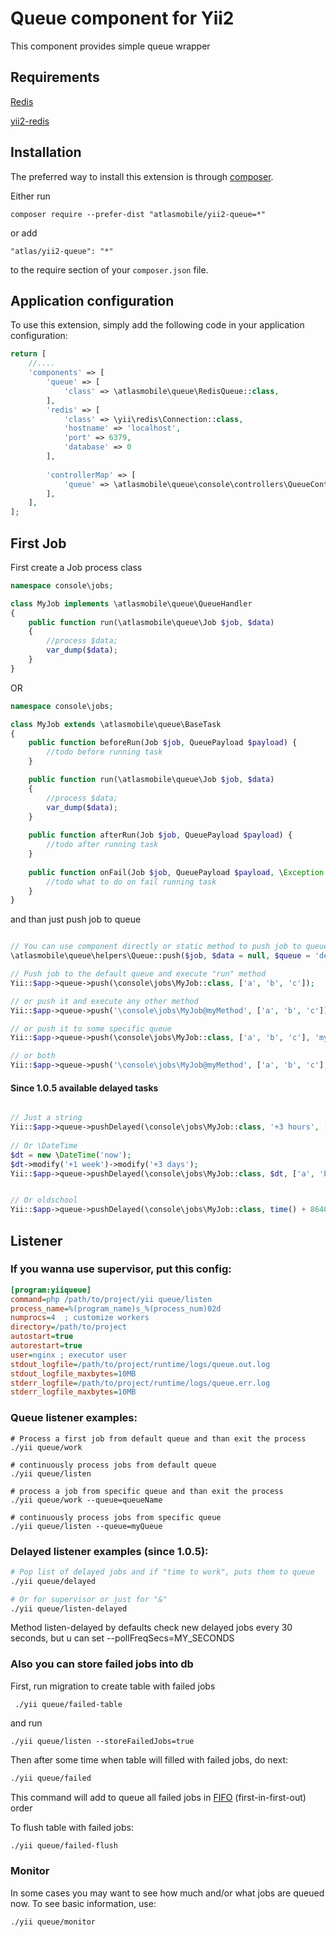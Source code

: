 Queue component for Yii2
====================
This component provides simple queue wrapper

Requirements
------------

[Redis](http://redis.io)

[yii2-redis](https://github.com/yiisoft/yii2-redis)

Installation
------------

The preferred way to install this extension is through [composer](http://getcomposer.org/download/).

Either run

```
composer require --prefer-dist "atlasmobile/yii2-queue=*"
```

or add

```
"atlas/yii2-queue": "*"
```

to the require section of your `composer.json` file.



Application configuration
-------------------------

To use this extension, simply add the following code in your application configuration:

```php
return [
    //....
    'components' => [
        'queue' => [
            'class' => \atlasmobile\queue\RedisQueue::class,
        ],
        'redis' => [
            'class' => \yii\redis\Connection::class,
            'hostname' => 'localhost',
            'port' => 6379,
            'database' => 0
        ],
        
        'controllerMap' => [
            'queue' => \atlasmobile\queue\console\controllers\QueueController::class,
        ],
    ],
];
```


First Job
---------

First create a Job process class

```php
namespace console\jobs;

class MyJob implements \atlasmobile\queue\QueueHandler
{
    public function run(\atlasmobile\queue\Job $job, $data)
    {
        //process $data;
        var_dump($data);
    }
} 
```

OR

```php
namespace console\jobs;

class MyJob extends \atlasmobile\queue\BaseTask
{
	public function beforeRun(Job $job, QueuePayload $payload) {
		//todo before running task
	}

    public function run(\atlasmobile\queue\Job $job, $data)
    {
        //process $data;
        var_dump($data);
    }
    
    public function afterRun(Job $job, QueuePayload $payload) {
    	//todo after running task
    }
    
    public function onFail(Job $job, QueuePayload $payload, \Exception $exception) {
    	//todo what to do on fail running task
    }
} 
```




and than just push job to queue

```php

// You can use component directly or static method to push job to queue: 
\atlasmobile\queue\helpers\Queue::push($job, $data = null, $queue = 'default', $options = [])

// Push job to the default queue and execute "run" method
Yii::$app->queue->push(\console\jobs\MyJob::class, ['a', 'b', 'c']); 

// or push it and execute any other method
Yii::$app->queue->push('\console\jobs\MyJob@myMethod', ['a', 'b', 'c']);

// or push it to some specific queue
Yii::$app->queue->push(\console\jobs\MyJob::class, ['a', 'b', 'c'], 'myQueue');

// or both
Yii::$app->queue->push('\console\jobs\MyJob@myMethod', ['a', 'b', 'c'], 'myQueue');

```

#### Since 1.0.5 available delayed tasks
```php

// Just a string
Yii::$app->queue->pushDelayed(\console\jobs\MyJob::class, '+3 hours', ['a', 'b', 'c']);
 
// Or \DateTime
$dt = new \DateTime('now');
$dt->modify('+1 week')->modify('+3 days');
Yii::$app->queue->pushDelayed(\console\jobs\MyJob::class, $dt, ['a', 'b', 'c']);


// Or oldschool
Yii::$app->queue->pushDelayed(\console\jobs\MyJob::class, time() + 86400, ['a', 'b', 'c']);

```



Listener
--------

### If you wanna use supervisor, put this config:

```ini
[program:yiiqueue]
command=php /path/to/project/yii queue/listen
process_name=%(program_name)s_%(process_num)02d
numprocs=4  ; customize workers
directory=/path/to/project
autostart=true
autorestart=true
user=nginx ; executor user
stdout_logfile=/path/to/project/runtime/logs/queue.out.log
stdout_logfile_maxbytes=10MB
stderr_logfile=/path/to/project/runtime/logs/queue.err.log
stderr_logfile_maxbytes=10MB
```

### Queue listener examples:
```
# Process a first job from default queue and than exit the process
./yii queue/work

# continuously process jobs from default queue
./yii queue/listen

# process a job from specific queue and than exit the process
./yii queue/work --queue=queueName

# continuously process jobs from specific queue
./yii queue/listen --queue=myQueue

```


### Delayed listener examples (since 1.0.5):
```bash
# Pop list of delayed jobs and if "time to work", puts them to queue
./yii queue/delayed

# Or for supervisor or just for "&"
./yii queue/listen-delayed
```

Method listen-delayed by defaults check new delayed jobs every 30 seconds, but u can set --pollFreqSecs=MY_SECONDS


### Also you can store failed jobs into db

First, run migration to create table with failed jobs
```
 ./yii queue/failed-table
```

and run 
``` 
./yii queue/listen --storeFailedJobs=true
```

Then after some time when table will filled with failed jobs, do next:

```bash 
./yii queue/failed 
```
This command will add to queue all failed jobs in [FIFO](https://en.wikipedia.org/wiki/FIFO_and_LIFO_accounting) (first-in-first-out) order


To flush table with failed jobs:
```bash
./yii queue/failed-flush
```

### Monitor
In some cases you may want to see how much and/or what jobs are queued now.
To see basic information, use:

```bash
./yii queue/monitor
```

